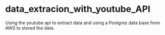 # data_extracion_with_youtube_API
Using the youtube api to extract data and using a Postgres data base from AWS to stored the data.
